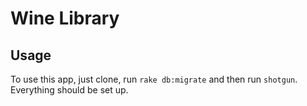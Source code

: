 # Wine Library

## Usage

To use this app, just clone, run `rake db:migrate` and then run `shotgun`.
Everything should be set up.